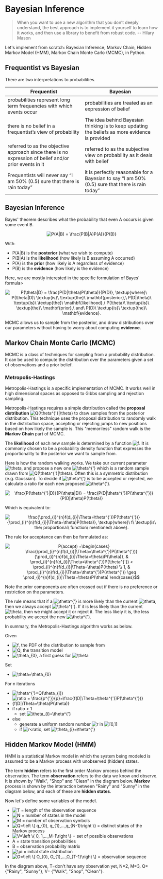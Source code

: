 # Bayesian Inference

>When you want to use a new algorithm that you don’t deeply understand, the best approach is to implement it yourself to learn how it works, and then use a library to benefit from robust code. -- Hilary Mason

Let's implement from scratch: Bayesian Inference, Markov Chain, Hidden Markov Model (HMM), Markov Chain Monte Carlo (MCMC), in Python.

## Frequentist vs Bayesian
There are two interpretations to probabilities.

| Frequentist | Bayesian | 
| ------------- |-------------|
| probabilities represent long term frequencies with which events occur | probabilities are treated as an expression of belief |
| there is no belief in a frequentist’s view of probability | The idea behind Bayesian thinking is to keep updating the beliefs as more evidence is provided |
| referred to as the objective approach since there is no expression of belief and/or prior events in it | referred to as the subjective view on probability as it deals with belief |
| Frequentists will never say “I am 50% (0.5) sure that there is rain today” | it is perfectly reasonable for a Bayesian to say “I am 50% (0.5) sure that there is rain today” |

## Bayesian Inference

Bayes' theorem describes what the probability that even A occurs is given some event B. 

<p align="center">
  <img src="https://latex.codecogs.com/gif.latex?P(A|B)&space;=&space;\frac{P(B|A)P(A)}{P(B)}" title="P(A|B) = \frac{P(B|A)P(A)}{P(B)}" />
</p>

With:
* P(A|B) is the **posterior** (what we wish to compute)
* P(B|A) is the **likelihood** (how likely is B assuming A occurred)
* P(A) is the **prior** (how likely is A regardless of evidence)
* P(B) is the **evidence** (how likely is the evidence)

Here, we are mostly interested in the specific formulation of Bayes' formula>
<p align="center">
  <img src="https://latex.codecogs.com/gif.latex?P(\theta|D)&space;=&space;\frac{P(D|\theta)P(\theta)}{P(D)},&space;\textup{where}\&space;P(\theta|D)\&space;\textup{is}\&space;\textup{the}\&space;\mathbf{posterior},\&space;P(D|\theta)\&space;\textup{is}\&space;\textup{the}\&space;\mathbf{likelihood},\&space;P(\theta)\&space;\textup{is}\&space;\textup{the}\&space;\mathbf{prior},\&space;and\&space;P(D)\&space;\textup{is}\&space;\textup{the}\&space;\mathbf{evidence}." title="P(\theta|D) = \frac{P(D|\theta)P(\theta)}{P(D)}, \textup{where}\ P(\theta|D)\ \textup{is}\ \textup{the}\ \mathbf{posterior},\ P(D|\theta)\ \textup{is}\ \textup{the}\ \mathbf{likelihood},\ P(\theta)\ \textup{is}\ \textup{the}\ \mathbf{prior},\ and\ P(D)\ \textup{is}\ \textup{the}\ \mathbf{evidence}." />
</p>

MCMC allows us to sample from the posterior, and draw distributions over our parameters without having to worry about computing **evidence**.

## Markov Chain Monte Carlo (MCMC)
MCMC is a class of techniques for sampling from a probability distribution. It can be used to compute the distribution over the parameters given a set of observations and a prior belief. 

### Metropolis-Hastings
Metropolis-Hastings is a specific implementation of MCMC. It works well in high dimensional spaces as opposed to Gibbs sampling and rejection sampling. 

Metropolis-Hastings requires a simple distribution called the **proposal distribution** <img src="https://latex.codecogs.com/gif.latex?Q(\theta^{'}|\theta)" title="Q(\theta^{'}|\theta)" /> to draw samples from the posterior distribution. This technique uses the proposal distribution to randomly walk in the distribution space, accepting or rejecting jumps to new positions based on how likely the sample is. This "memoriless" random walk is the **Markov Chain** part of MCMC.

The **likelihood** of each new sample is determined by a function <img src="https://latex.codecogs.com/gif.latex?f" title="f" />. It is commonly chosen to be a probability density function that expresses the proportionality to the posterior we want to sample from.

Here is how the random walking works. We take our current parameter <img src="https://latex.codecogs.com/gif.latex?\theta" title="\theta" />, and propose a new one <img src="https://latex.codecogs.com/gif.latex?\theta^{'}" title="\theta^{'}" /> which is a random sample drawn from <img src="https://latex.codecogs.com/gif.latex?Q(\theta^{'}|\theta)" title="Q(\theta^{'}|\theta)" />. Often this is a symmetric distribution (e.g. Gaussian). To decide if <img src="https://latex.codecogs.com/gif.latex?\theta^{'}" title="\theta^{'}" /> is to be accepted or rejected, we calculate a ratio for each new proposed <img src="https://latex.codecogs.com/gif.latex?\theta^{'}" title="\theta^{'}" />.

<p align="center">
  <img src="https://latex.codecogs.com/gif.latex?\frac{P(\theta^{'}|D)}{P(\theta|D)}&space;=&space;\frac{P(D|\theta^{'})P(\theta^{'})}{P(D|\theta)P(\theta)}" title="\frac{P(\theta^{'}|D)}{P(\theta|D)} = \frac{P(D|\theta^{'})P(\theta^{'})}{P(D|\theta)P(\theta)}" />
</p>

Which is equivalent to:

<p align="center">
  <img src="https://latex.codecogs.com/gif.latex?\frac{\prod_{i}^{n}f(d_{i}|\Theta=\theta^{'})P(\theta^{'})}{\prod_{i}^{n}f(d_{i}|\Theta=\theta)P(\theta)},&space;\textup{where}\&space;f\&space;\textup{is\&space;the\&space;proportional\&space;function\&space;mentioned\&space;above}." title="\frac{\prod_{i}^{n}f(d_{i}|\Theta=\theta^{'})P(\theta^{'})}{\prod_{i}^{n}f(d_{i}|\Theta=\theta)P(\theta)}, \textup{where}\ f\ \textup{is\ the\ proportional\ function\ mentioned\ above}." />
</p>

The rule for acceptance can then be formulated as:

<p align="center">
  <img src="https://latex.codecogs.com/gif.latex?P(accept)&space;=\begin{cases}&space;\frac{\prod_{i}^{n}f(d_{i}|\Theta=\theta^{'})P(\theta^{'})}{\prod_{i}^{n}f(d_{i}|\Theta=\theta)P(\theta)},&space;&&space;\prod_{i}^{n}f(d_{i}|\Theta=\theta^{'})P(\theta^{'})&space;<&space;\prod_{i}^{n}f(d_{i}|\Theta=\theta)P(\theta)&space;\\&space;1,&space;&&space;\prod_{i}^{n}f(d_{i}|\Theta=\theta^{'})P(\theta^{'})&space;\geq&space;\prod_{i}^{n}f(d_{i}|\Theta=\theta)P(\theta)&space;\end{cases}$$" title="P(accept) =\begin{cases} \frac{\prod_{i}^{n}f(d_{i}|\Theta=\theta^{'})P(\theta^{'})}{\prod_{i}^{n}f(d_{i}|\Theta=\theta)P(\theta)}, & \prod_{i}^{n}f(d_{i}|\Theta=\theta^{'})P(\theta^{'}) < \prod_{i}^{n}f(d_{i}|\Theta=\theta)P(\theta) \\ 1, & \prod_{i}^{n}f(d_{i}|\Theta=\theta^{'})P(\theta^{'}) \geq \prod_{i}^{n}f(d_{i}|\Theta=\theta)P(\theta) \end{cases}$$" />
</p>

Note the prior components are often crossed out if there is no preference or restriction on the parameters.

The rule means that if a <img src="https://latex.codecogs.com/gif.latex?\theta^{'}" title="\theta^{'}" /> is more likely than the current <img src="https://latex.codecogs.com/gif.latex?\theta" title="\theta" />, then we always accept <img src="https://latex.codecogs.com/gif.latex?\theta^{'}" title="\theta^{'}" />. If it is less likely than the current <img src="https://latex.codecogs.com/gif.latex?\theta" title="\theta" />, then we might accept it or reject it. The less likely it is, the less probability we accept the new <img src="https://latex.codecogs.com/gif.latex?\theta^{'}" title="\theta^{'}" />.

In summary, the Metropolis-Hastings algorithm works as below.

Given
* <img src="https://latex.codecogs.com/gif.latex?f" title="f" />, the PDF of the distribution to sample from
* <img src="https://latex.codecogs.com/gif.latex?Q" title="Q" />, the transition model
* <img src="https://latex.codecogs.com/gif.latex?\theta_{0}" title="\theta_{0}" />, a first guess for <img src="https://latex.codecogs.com/gif.latex?\theta" title="\theta" />

Set
* <img src="https://latex.codecogs.com/gif.latex?\theta=\theta_{0}" title="\theta=\theta_{0}" />

For n iterations
* <img src="https://latex.codecogs.com/gif.latex?\theta^{'}=Q(\theta_{i})" title="\theta^{'}=Q(\theta_{i})" />
* <img src="https://latex.codecogs.com/gif.latex?ratio&space;=&space;\frac{p^{'}}{p}=\frac{f(D|\Theta=\theta^{'})P(\theta^{'})}{f(D|\Theta=\theta)P(\theta)}" title="ratio = \frac{p^{'}}{p}=\frac{f(D|\Theta=\theta^{'})P(\theta^{'})}{f(D|\Theta=\theta)P(\theta)}" />
* if ratio > 1
  * set <img src="https://latex.codecogs.com/gif.latex?\theta_{i}=\theta^{'}" title="\theta_{i}=\theta^{'}" />
* else
  * generate a uniform random number <img src="https://latex.codecogs.com/gif.latex?r" title="r" /> in <img src="https://latex.codecogs.com/gif.latex?[0,1]" title="[0,1]" />
  * if <img src="https://latex.codecogs.com/gif.latex?r<ratio" title="r<ratio" />, set <img src="https://latex.codecogs.com/gif.latex?\theta_{i}=\theta^{'}" title="\theta_{i}=\theta^{'}" />

## Hidden Markov Model (HMM)
HMM is a statistical Markov model in which the system being modeled is assumed to be a Markov process with unobserved (hidden) states.

The term **hidden** refers to the first order Markov process behind the observation.
The term **observation** refers to the data we know and observe. It is shown by "Walk", "Shop" and "Clean" in the diagram below.
**Markov** process is shown by the interaction between "Rainy" and "Sunny" in the diagram below, and each of these are **hidden states**.

Now let's define some variables of the model.

* <img src="https://latex.codecogs.com/gif.latex?T" title="T" /> = length of the observation sequence
* <img src="https://latex.codecogs.com/gif.latex?N" title="N" /> = number of states in the model
* <img src="https://latex.codecogs.com/gif.latex?M" title="M" /> = number of observation symbols
* <img src="https://latex.codecogs.com/gif.latex?Q=\left&space;\{&space;q_{0},&space;q_{1},...,q_{N-1}\right&space;\}" title="Q=\left \{ q_{0}, q_{1},...,q_{N-1}\right \}" /> = distinct states of the Markov process
* <img src="https://latex.codecogs.com/gif.latex?V=\left&space;\{&space;0,&space;1,...,M-1\right&space;\}" title="V=\left \{ 0, 1,...,M-1\right \}" /> = set of possible observations
* A = state transition probabilities
* B = observation probability matrix
* <img src="https://latex.codecogs.com/gif.latex?\pi" title="\pi" /> = initial state distribution
* <img src="https://latex.codecogs.com/gif.latex?O=\left&space;\{&space;O_{0},&space;O_{1},...,O_{T-1}\right&space;\}" title="O=\left \{ O_{0}, O_{1},...,O_{T-1}\right \}" /> = observation sequence

In the diagram above, T=don't have any observation yet, N=2, M=3, Q={"Rainy", "Sunny"}, V= {"Walk", "Shop", "Clean"}.

